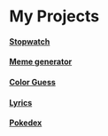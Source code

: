 # My Projects

#### [Stopwatch](https://fomes.github.io/stopwatch)

#### [Meme generator](https://fomes.github.io/meme.generator)

#### [Color Guess](https://fomes.github.io/color.guess)

#### [Lyrics](https://fomes.github.io/lyrics)

#### [Pokedex](https://fomes.github.io/pokedex/)
